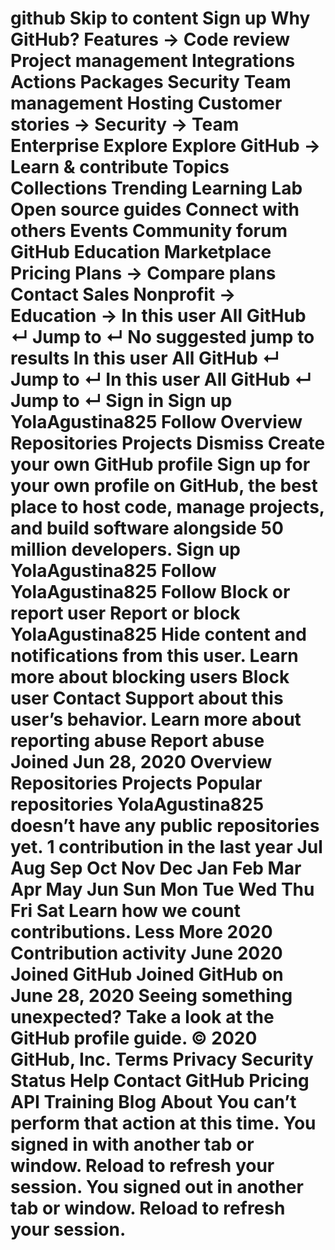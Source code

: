 # github Skip to content Sign up Why GitHub? Features → Code review Project management Integrations Actions Packages Security Team management Hosting Customer stories → Security → Team Enterprise Explore Explore GitHub → Learn & contribute Topics Collections Trending Learning Lab Open source guides Connect with others Events Community forum GitHub Education Marketplace Pricing Plans → Compare plans Contact Sales Nonprofit → Education → In this user All GitHub ↵ Jump to ↵ No suggested jump to results In this user All GitHub ↵ Jump to ↵ In this user All GitHub ↵ Jump to ↵ Sign in Sign up YolaAgustina825 Follow Overview Repositories Projects Dismiss Create your own GitHub profile Sign up for your own profile on GitHub, the best place to host code, manage projects, and build software alongside 50 million developers. Sign up YolaAgustina825 Follow YolaAgustina825 Follow Block or report user Report or block YolaAgustina825 Hide content and notifications from this user. Learn more about blocking users Block user Contact Support about this user’s behavior. Learn more about reporting abuse Report abuse Joined Jun 28, 2020 Overview Repositories Projects Popular repositories YolaAgustina825 doesn’t have any public repositories yet. 1 contribution in the last year Jul Aug Sep Oct Nov Dec Jan Feb Mar Apr May Jun Sun Mon Tue Wed Thu Fri Sat Learn how we count contributions. Less More 2020 Contribution activity June 2020 Joined GitHub Joined GitHub on June 28, 2020 Seeing something unexpected? Take a look at the GitHub profile guide. © 2020 GitHub, Inc. Terms Privacy Security Status Help Contact GitHub Pricing API Training Blog About You can’t perform that action at this time. You signed in with another tab or window. Reload to refresh your session. You signed out in another tab or window. Reload to refresh your session.
